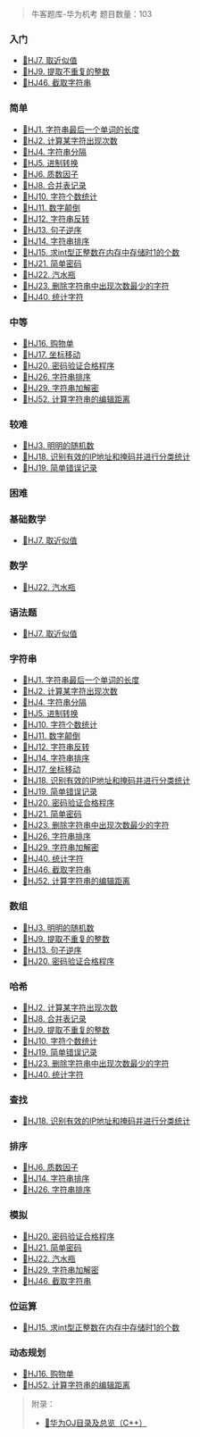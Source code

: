 > 牛客题库-华为机考
> 题目数量：103

<!-- tabs:start -->

### **入门**

- [📑HJ7. 取近似值](NowCoder/HJ7.md)
- [📑HJ9. 提取不重复的整数](NowCoder/HJ9.md)
- [📑HJ46. 截取字符串](NowCoder/HJ46.md)

### **简单**

- [📑HJ1. 字符串最后一个单词的长度](NowCoder/HJ1.md)
- [📑HJ2. 计算某字符出现次数](NowCoder/HJ2.md)
- [📑HJ4. 字符串分隔](NowCoder/HJ4.md)
- [📑HJ5. 进制转换](NowCoder/HJ5.md)
- [📑HJ6. 质数因子](NowCoder/HJ6.md)
- [📑HJ8. 合并表记录](NowCoder/HJ8.md)
- [📑HJ10. 字符个数统计](NowCoder/HJ10.md)
- [📑HJ11. 数字颠倒](NowCoder/HJ11.md)
- [📑HJ12. 字符串反转](NowCoder/HJ12.md)
- [📑HJ13. 句子逆序](NowCoder/HJ13.md)
- [📑HJ14. 字符串排序](NowCoder/HJ14.md)
- [📑HJ15. 求int型正整数在内存中存储时1的个数](NowCoder/HJ15.md)
- [📑HJ21. 简单密码](NowCoder/HJ21.md)
- [📑HJ22. 汽水瓶](NowCoder/HJ22.md)
- [📑HJ23. 删除字符串中出现次数最少的字符](NowCoder/HJ23.md)
- [📑HJ40. 统计字符](NowCoder/HJ40.md)

### **中等**

- [📑HJ16. 购物单](NowCoder/HJ16.md)
- [📑HJ17. 坐标移动](NowCoder/HJ17.md)
- [📑HJ20. 密码验证合格程序](NowCoder/HJ20.md)
- [📑HJ26. 字符串排序](NowCoder/HJ26.md)
- [📑HJ29. 字符串加解密](NowCoder/HJ29.md)
- [📑HJ52. 计算字符串的编辑距离](NowCoder/HJ52.md)

### **较难**

- [📑HJ3. 明明的随机数](NowCoder/HJ3.md)
- [📑HJ18. 识别有效的IP地址和掩码并进行分类统计](NowCoder/HJ18.md)
- [📑HJ19. 简单错误记录](NowCoder/HJ19.md)

### **困难**

<!-- tabs:end -->

<!-- tabs:start -->

### **基础数学**

- [📑HJ7. 取近似值](NowCoder/HJ7.md)

### **数学**

- [📑HJ22. 汽水瓶](NowCoder/HJ22.md)

### **语法题**

- [📑HJ7. 取近似值](NowCoder/HJ7.md)

### **字符串**

- [📑HJ1. 字符串最后一个单词的长度](NowCoder/HJ1.md)
- [📑HJ2. 计算某字符出现次数](NowCoder/HJ2.md)
- [📑HJ4. 字符串分隔](NowCoder/HJ4.md)
- [📑HJ5. 进制转换](NowCoder/HJ5.md)
- [📑HJ10. 字符个数统计](NowCoder/HJ10.md)
- [📑HJ11. 数字颠倒](NowCoder/HJ11.md)
- [📑HJ12. 字符串反转](NowCoder/HJ12.md)
- [📑HJ14. 字符串排序](NowCoder/HJ14.md)
- [📑HJ17. 坐标移动](NowCoder/HJ17.md)
- [📑HJ18. 识别有效的IP地址和掩码并进行分类统计](NowCoder/HJ18.md)
- [📑HJ19. 简单错误记录](NowCoder/HJ19.md)
- [📑HJ20. 密码验证合格程序](NowCoder/HJ20.md)
- [📑HJ21. 简单密码](NowCoder/HJ21.md)
- [📑HJ23. 删除字符串中出现次数最少的字符](NowCoder/HJ23.md)
- [📑HJ26. 字符串排序](NowCoder/HJ26.md)
- [📑HJ29. 字符串加解密](NowCoder/HJ29.md)
- [📑HJ40. 统计字符](NowCoder/HJ40.md)
- [📑HJ46. 截取字符串](NowCoder/HJ46.md)
- [📑HJ52. 计算字符串的编辑距离](NowCoder/HJ52.md)

### **数组**

- [📑HJ3. 明明的随机数](NowCoder/HJ3.md)
- [📑HJ9. 提取不重复的整数](NowCoder/HJ9.md)
- [📑HJ13. 句子逆序](NowCoder/HJ13.md)
- [📑HJ20. 密码验证合格程序](NowCoder/HJ20.md)

### **哈希**

- [📑HJ2. 计算某字符出现次数](NowCoder/HJ2.md)
- [📑HJ8. 合并表记录](NowCoder/HJ8.md)
- [📑HJ9. 提取不重复的整数](NowCoder/HJ9.md)
- [📑HJ10. 字符个数统计](NowCoder/HJ10.md)
- [📑HJ19. 简单错误记录](NowCoder/HJ19.md)
- [📑HJ23. 删除字符串中出现次数最少的字符](NowCoder/HJ23.md)
- [📑HJ40. 统计字符](NowCoder/HJ40.md)

### **查找**

- [📑HJ18. 识别有效的IP地址和掩码并进行分类统计](NowCoder/HJ18.md)

### **排序**

- [📑HJ6. 质数因子](NowCoder/HJ6.md)
- [📑HJ14. 字符串排序](NowCoder/HJ14.md)
- [📑HJ26. 字符串排序](NowCoder/HJ26.md)

### **模拟**

- [📑HJ20. 密码验证合格程序](NowCoder/HJ20.md)
- [📑HJ21. 简单密码](NowCoder/HJ21.md)
- [📑HJ22. 汽水瓶](NowCoder/HJ22.md)
- [📑HJ29. 字符串加解密](NowCoder/HJ29.md)
- [📑HJ46. 截取字符串](NowCoder/HJ46.md)

### **位运算**

- [📑HJ15. 求int型正整数在内存中存储时1的个数](NowCoder/HJ15.md)

### **动态规划**

- [📑HJ16. 购物单](NowCoder/HJ16.md)
- [📑HJ52. 计算字符串的编辑距离](NowCoder/HJ52.md)

<!-- tabs:end -->

> 附录：
>
> - [📑华为OJ目录及总览（C++）](https://zryang.github.io/2018/04/06/hwoj-000/)

